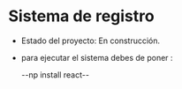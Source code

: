 <h1>Sistema de registro</h1>

- Estado del proyecto: En construcción.
- para ejecutar el sistema debes de poner :

  --np install react--
